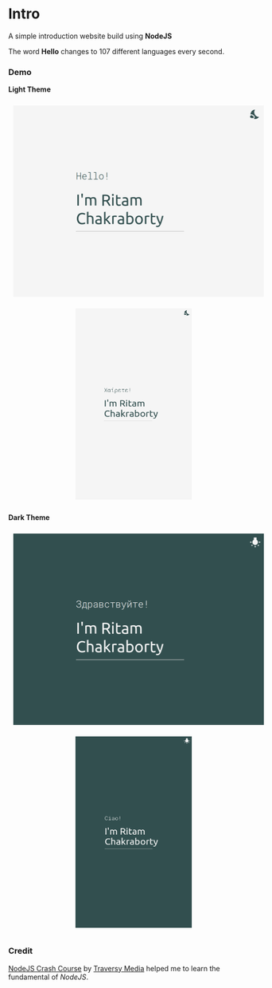 # Intro

A simple introduction website build using **NodeJS**

The word **Hello** changes to 107 different languages every second.

### Demo

**Light Theme**

<p align="center">
    <img alt="Desktop Light Theme Screenshot" src="./public/asset/screenshot/desktop_light.png" height="384" width="512" hspace="10" vspace="10">
    <img alt="Mobile Light Theme Screenshot" src="./public/asset/screenshot/mobile_light.png" height="384" width="234" hspace="10" vspace="10">
</p>

**Dark Theme**

<p align="center">
    <img alt="Desktop Dark Theme Screenshot" src="public/asset/screenshot/desktop_dark.png" height="384" width="512" hspace="10" vspace="10">
    <img alt="Mobile Dark Theme Screenshot" src="public/asset/screenshot/mobile_dark.png" height="384" width="234" hspace="10" vspace="10">
</p>

### Credit

[NodeJS Crash Course](https://www.youtube.com/watch?v=fBNz5xF-Kx4)
by [Traversy Media](https://www.youtube.com/user/TechGuyWeb) helped me to learn the fundamental of _NodeJS_.
